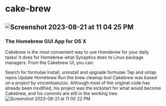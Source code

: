 # cake-brew
## ![Screenshot 2023-08-21 at 11 04 25 PM](https://github.com/sudo-self/cake-brew/assets/119916323/753a310b-458b-4a30-83ba-792738328fb6)

### The Homebrew GUI App for OS X
Cakebrew is the most convenient way to use Homebrew for your daily tasks! It does for Homebrew what Synaptics does to Linux package managers. From the Cakebrew UI, you can:

Search for formulae
Install, uninstall and upgrade formulae
Tap and untap repos
Update Homebrew
Run the brew cleanup tool
Cakebrew was based on a project by vincentsaluzzo. Although most of the original code has already been modified, his project was the kickstart for what would become Cakebrew, and his commits are still in the working tree.
![Screenshot 2023-08-21 at 11 00 22 PM](https://github.com/sudo-self/cake-brew/assets/119916323/951335fb-f7f4-46de-ad9c-8ca19dba31c2)
